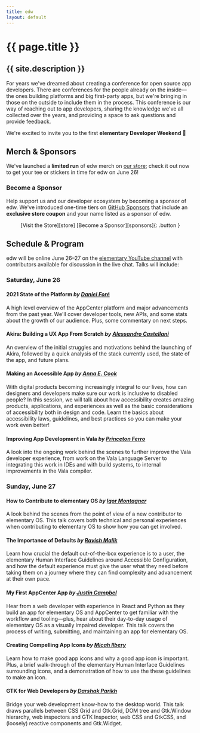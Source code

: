 ```yaml
---
title: edw
layout: default
---
```


# {{ page.title }}

## {{ site.description }}

For years we've dreamed about creating a conference for open source app developers. There are conferences for the people already on the inside—the ones building platforms and big first-party apps, but we're bringing in those on the outside to include them in the process. This conference is our way of reaching out to app developers, sharing the knowledge we've all collected over the years, and providing a space to ask questions and provide feedback.

We're excited to invite you to the first **elementary Developer Weekend** 🎉️

## Merch & Sponsors

We've launched a **limited run** of edw merch on [our store][store]; check it out now to get your tee or stickers in time for edw on June 26!

### Become a Sponsor

Help support us and our developer ecosystem by becoming a sponsor of edw. We've introduced one-time tiers on [GitHub Sponsors][sponsors] that include an **exclusive store coupon** and your name listed as a sponsor of edw.

<div style="text-align: center" markdown="1">
[Visit the Store][store]
[Become a Sponsor][sponsors]{: .button }
</div>

## Schedule & Program

edw will be online June 26–27 on the [elementary YouTube channel][youtube] with contributors available for discussion in the live chat. Talks will include:

### Saturday, June 26

#### 2021 State of the Platform _by [Daniel Foré](https://github.com/danrabbit)_

A high level overview of the AppCenter platform and major advancements from the past year. We'll cover developer tools, new APIs, and some stats about the growth of our audience. Plus, some commentary on next steps.

#### Akira: Building a UX App From Scratch _by [Alessandro Castellani](https://github.com/Alecaddd)_

An overview of the initial struggles and motivations behind the launching of Akira, followed by a quick analysis of the stack currently used, the state of the app, and future plans.

#### Making an Accessible App _by [Anna E. Cook](https://github.com/annaecookux)_

With digital products becoming increasingly integral to our lives, how can designers and developers make sure our work is inclusive to disabled people? In this session, we will talk about how accessibility creates amazing products, applications, and experiences as well as the basic considerations of accessibility both in design and code. Learn the basics about accessibility laws, guidelines, and best practices so you can make your work even better!


#### Improving App Development in Vala _by [Princeton Ferro](https://github.com/Prince781)_

A look into the ongoing work behind the scenes to further improve the Vala developer experience, from work on the Vala Language Server to integrating this work in IDEs and with build systems, to internal improvements in the Vala compiler.

### Sunday, June 27

#### How to Contribute to elementary OS _by [Igor Montagner](https://github.com/igordsm)_

A look behind the scenes from the point of view of a new contributor to elementary OS. This talk covers both technical and personal experiences when contributing to elementary OS to show how you can get involved.

#### The Importance of Defaults _by [Ravish Malik](https://github.com/ray1claw)_

Learn how crucial the default out-of-the-box experience is to a user, the elementary Human Interface Guidelines around Accessible Configuration, and how the default experience must give the user what they need before taking them on a journey where they can find complexity and advancement at their own pace.

#### My First AppCenter App _by [Justin Campbel](https://github.com/techdev5521)_

Hear from a web developer with experience in React and Python as they build an app for elementary OS and AppCenter to get familiar with the workflow and tooling—plus, hear about their day-to-day usage of elementary OS as a visually impaired developer. This talk covers the process of writing, submitting, and maintaining an app for elementary OS.

#### Creating Compelling App Icons _by [Micah Ilbery](https://github.com/micahilbery)_

Learn how to make good app icons and why a good app icon is important. Plus, a brief walk-through of the elementary Human Interface Guidelines surrounding icons, and a demonstration of how to use the these guidelines to make an icon.

#### GTK for Web Developers _by [Darshak Parikh](https://github.com/dar5hak)_

Bridge your web development know-how to the desktop world. This talk draws parallels between CSS Grid and Gtk.Grid, DOM tree and Gtk.Window hierarchy, web inspectors and GTK Inspector, web CSS and GtkCSS, and (loosely) reactive components and Gtk.Widget.

[store]: https://store.elementary.io/#elementary-developer-weekend
[sponsors]: https://github.com/sponsors/elementary?frequency=one-time
[youtube]: https://www.youtube.com/elementaryinc
